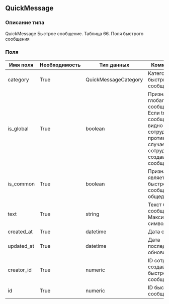 ## QuickMessage
### Описание типа
QuickMessage
Быстрое сообщение.
Таблица 66. Поля быстрого сообщения

### Поля
| Имя поля | Необходимость | Тип данных | Комментарий |
|---|---|---|---|
|category|True|QuickMessageCategory|Категория быстрых сообщений.<br/>|
|is_global|True|boolean|Признак глобальности сообщения.<br/>Если true, то сообщение видно всем сотрудникам. В противном случае - только сотруднику, создавшему сообщение.<br/>|
|is_common|True|boolean|Признак того, является ли быстрое сообщение общедоступным.<br/>|
|text|True|string|Текст быстрого сообщения.<br/>Максимум 2000 символов.<br/>|
|created_at|True|datetime|Дата создания.<br/>|
|updated_at|True|datetime|Дата последнего обновления.<br/>|
|creator_id|True|numeric|ID сотрудника создавшего быстрое сообщение.<br/>|
|id|True|numeric|ID быстрого сообщения.<br/>|
